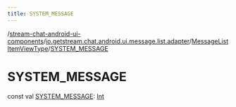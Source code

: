 ```yaml
---
title: SYSTEM_MESSAGE
---
```

/[stream-chat-android-ui-components](../../index.md)/[io.getstream.chat.android.ui.message.list.adapter](../index.md)/[MessageListItemViewType](index.md)/[SYSTEM_MESSAGE](SYSTEM_MESSAGE.md)  
  
  
  
# SYSTEM_MESSAGE  
const val [SYSTEM_MESSAGE](SYSTEM_MESSAGE.md): [Int](https://kotlinlang.org/api/latest/jvm/stdlib/kotlin/-int/index.html)
